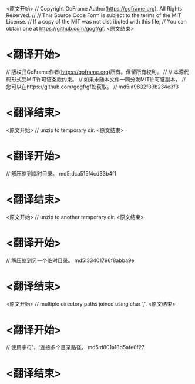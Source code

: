 
<原文开始>
// Copyright GoFrame Author(https://goframe.org). All Rights Reserved.
//
// This Source Code Form is subject to the terms of the MIT License.
// If a copy of the MIT was not distributed with this file,
// You can obtain one at https://github.com/gogf/gf.
<原文结束>

# <翻译开始>
// 版权归GoFrame作者(https://goframe.org)所有。保留所有权利。
//
// 本源代码形式受MIT许可证条款约束。
// 如果未随本文件一同分发MIT许可证副本，
// 您可以在https://github.com/gogf/gf处获取。
// md5:a9832f33b234e3f3
# <翻译结束>


<原文开始>
// unzip to temporary dir.
<原文结束>

# <翻译开始>
// 解压缩到临时目录。 md5:dca515f4cd33b4f1
# <翻译结束>


<原文开始>
// unzip to another temporary dir.
<原文结束>

# <翻译开始>
// 解压缩到另一个临时目录。 md5:33401796f8abba9e
# <翻译结束>


<原文开始>
// multiple directory paths joined using char ','.
<原文结束>

# <翻译开始>
// 使用字符'，'连接多个目录路径。 md5:d801a18d5afe6f27
# <翻译结束>

